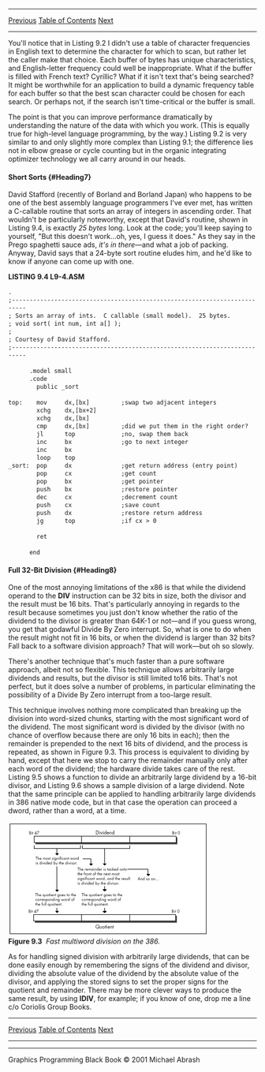   ------------------------ --------------------------------- --------------------
  [Previous](09-04.html)   [Table of Contents](index.html)   [Next](09-06.html)
  ------------------------ --------------------------------- --------------------

You'll notice that in Listing 9.2 I didn't use a table of character
frequencies in English text to determine the character for which to
scan, but rather let the caller make that choice. Each buffer of bytes
has unique characteristics, and English-letter frequency could well be
inappropriate. What if the buffer is filled with French text? Cyrillic?
What if it isn't text that's being searched? It might be worthwhile for
an application to build a dynamic frequency table for each buffer so
that the best scan character could be chosen for each search. Or perhaps
not, if the search isn't time-critical or the buffer is small.

The point is that you can improve performance dramatically by
understanding the nature of the data with which you work. (This is
equally true for high-level language programming, by the way.) Listing
9.2 is very similar to and only slightly more complex than Listing 9.1;
the difference lies not in elbow grease or cycle counting but in the
organic integrating optimizer technology we all carry around in our
heads.

#### Short Sorts {#Heading7}

David Stafford (recently of Borland and Borland Japan) who happens to be
one of the best assembly language programmers I've ever met, has written
a C-callable routine that sorts an array of integers in ascending order.
That wouldn't be particularly noteworthy, except that David's routine,
shown in Listing 9.4, is exactly *25 bytes* long. Look at the code;
you'll keep saying to yourself, "But this doesn't work...oh, yes, I
guess it does." As they say in the Prego spaghetti sauce ads, *it's in
there*—and what a job of packing. Anyway, David says that a 24-byte sort
routine eludes him, and he'd like to know if anyone can come up with
one.

**LISTING 9.4 L9-4.ASM**

    .
    ;--------------------------------------------------------------------------
    ; Sorts an array of ints.  C callable (small model).  25 bytes.
    ; void sort( int num, int a[] );
    ;
    ; Courtesy of David Stafford.
    ;--------------------------------------------------------------------------

          .model small
          .code
            public _sort

    top:    mov     dx,[bx]         ;swap two adjacent integers
            xchg    dx,[bx+2]
            xchg    dx,[bx]
            cmp     dx,[bx]         ;did we put them in the right order?
            jl      top             ;no, swap them back
            inc     bx              ;go to next integer
            inc     bx
            loop    top
    _sort:  pop     dx              ;get return address (entry point)
            pop     cx              ;get count
            pop     bx              ;get pointer
            push    bx              ;restore pointer
            dec     cx              ;decrement count
            push    cx              ;save count
            push    dx              ;restore return address
            jg      top             ;if cx > 0

            ret

          end

#### Full 32-Bit Division {#Heading8}

One of the most annoying limitations of the x86 is that while the
dividend operand to the **DIV** instruction can be 32 bits in size, both
the divisor and the result must be 16 bits. That's particularly annoying
in regards to the result because sometimes you just don't know whether
the ratio of the dividend to the divisor is greater than 64K-1 or
not—and if you guess wrong, you get that godawful Divide By Zero
interrupt. So, what is one to do when the result might not fit in 16
bits, or when the dividend is larger than 32 bits? Fall back to a
software division approach? That will work—but oh so slowly.

There's another technique that's much faster than a pure software
approach, albeit not so flexible. This technique allows arbitrarily
large dividends and results, but the divisor is still limited to16 bits.
That's not perfect, but it does solve a number of problems, in
particular eliminating the possibility of a Divide By Zero interrupt
from a too-large result.

This technique involves nothing more complicated than breaking up the
division into word-sized chunks, starting with the most significant word
of the dividend. The most significant word is divided by the divisor
(with no chance of overflow because there are only 16 bits in each);
then the remainder is prepended to the next 16 bits of dividend, and the
process is repeated, as shown in Figure 9.3. This process is equivalent
to dividing by hand, except that here we stop to carry the remainder
manually only after each word of the dividend; the hardware divide takes
care of the rest. Listing 9.5 shows a function to divide an arbitrarily
large dividend by a 16-bit divisor, and Listing 9.6 shows a sample
division of a large dividend. Note that the same principle can be
applied to handling arbitrarily large dividends in 386 native mode code,
but in that case the operation can proceed a dword, rather than a word,
at a time.

![](images/09-03.jpg)\
 **Figure 9.3**  *Fast multiword division on the 386.*

As for handling signed division with arbitrarily large dividends, that
can be done easily enough by remembering the signs of the dividend and
divisor, dividing the absolute value of the dividend by the absolute
value of the divisor, and applying the stored signs to set the proper
signs for the quotient and remainder. There may be more clever ways to
produce the same result, by using **IDIV**, for example; if you know of
one, drop me a line c/o Coriolis Group Books.

  ------------------------ --------------------------------- --------------------
  [Previous](09-04.html)   [Table of Contents](index.html)   [Next](09-06.html)
  ------------------------ --------------------------------- --------------------

* * * * *

Graphics Programming Black Book © 2001 Michael Abrash
